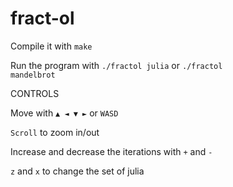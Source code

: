 # fract-ol

Compile it with <code>make</code>

Run the program with <code>./fractol julia</code> or <code>./fractol mandelbrot</code>

CONTROLS

Move with <code>▲ ◄ ▼ ►</code> or <code>WASD</code>

<code>Scroll</code> to zoom in/out

Increase and decrease the iterations with <code>+</code> and <code>-</code>

<code>z</code> and <code>x</code> to change the set of julia


